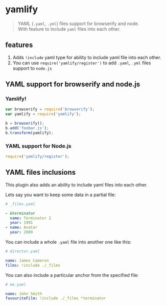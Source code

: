 # yamlify

> YAML (`.yaml`, `.yml`) files support for browserify and node.  
> With feature to include `yaml` files into each other.  
         
## features

1. Adds `!include` yaml type for ability to include yaml file 
    into each other.
2. You can use `require('yamlify/register')` to add `.yaml`, `.yml` files
    support to `node.js`

## YAML support for browserify and node.js

### Yamlify!
```js
var browserify = require('browserify');
var yamlify = require('yamlify');

b = browserify();
b.add('foobar.js');
b.transform(yamlify);
```

### YAML support for Node.js
```js
require('yamlify/register');
```

## YAML files inclusions

This plugin also adds an ability to include yaml files into each other.

Lets say you want to keep some data in a partial file:
 
```yaml
# _films.yaml

- &terminator
  name: Terminator 2 
  year: 1991
- name: Avatar
  year: 2009
``` 
 
You can include a whole `.yaml` file into another one like this: 
```yaml
# director.yaml

name: James Cameron 
films: !include ./_films 
```
  
You can also include a particular anchor from the specified file:  

```yaml
# me.yaml

name: John Smith
favouriteFilm: !include ./_films *terminator
```
